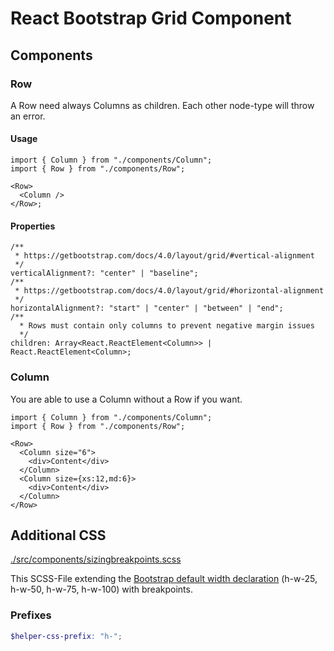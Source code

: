 # React Bootstrap Grid Component

## Components

### Row

A Row need always Columns as children. Each other node-type will throw an error.

#### Usage

```tsx
import { Column } from "./components/Column";
import { Row } from "./components/Row";

<Row>
  <Column />
</Row>;
```

#### Properties

```tsx
/**
 * https://getbootstrap.com/docs/4.0/layout/grid/#vertical-alignment
 */
verticalAlignment?: "center" | "baseline";
/**
 * https://getbootstrap.com/docs/4.0/layout/grid/#horizontal-alignment
 */
horizontalAlignment?: "start" | "center" | "between" | "end";
/**
  * Rows must contain only columns to prevent negative margin issues
  */
children: Array<React.ReactElement<Column>> | React.ReactElement<Column>;
```

### Column

You are able to use a Column without a Row if you want.

```tsx
import { Column } from "./components/Column";
import { Row } from "./components/Row";

<Row>
  <Column size="6">
    <div>Content</div>
  </Column>
  <Column size={xs:12,md:6}>
    <div>Content</div>
  </Column>
</Row>
```

## Additional CSS

[./src/components/sizingbreakpoints.scss](./src/components/sizingbreakpoints.scss)

This SCSS-File extending the [Bootstrap default width declaration](https://getbootstrap.com/docs/4.0/utilities/sizing/) (h-w-25, h-w-50, h-w-75, h-w-100) with breakpoints.

### Prefixes

```scss
$helper-css-prefix: "h-";
```
